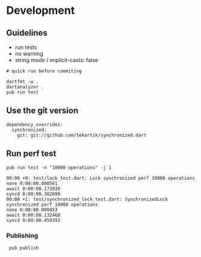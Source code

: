 # Development

## Guidelines

* run tests
* no warning
* string mode / implicit-casts: false

````
# quick run before commiting

dartfmt -w .
dartanalyzer .
pub run test
````
    
## Use the git version

```
dependency_overrides:
  synchronized:
    git: git://github.com/tekartik/synchronized.dart
```
## Run perf test

    pub run test -n "10000 operations" -j 1

```
00:00 +0: test/lock_test.dart: Lock synchronized perf 10000 operations                                                                                                                                                                                                                                             
none 0:00:00.000561
await 0:00:00.173930
syncd 0:00:00.382899
00:00 +1: test/synchronized_lock_test.dart: SynchronizedLock synchronized perf 10000 operations                                                                                                                                                                                                                    
none 0:00:00.000453
await 0:00:00.132460
syncd 0:00:00.459393
```

### Publishing

     pub publish


